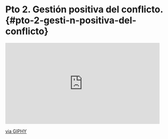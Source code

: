 #                                                                                                                                Pto 2. Gestión positiva del conflicto. {#pto-2-gesti-n-positiva-del-conflicto}

<iframe src="https://giphy.com/embed/8UUYqeo13j4XK" width="480" height="252" frameBorder="0" class="giphy-embed" allowFullScreen></iframe><p><a href="https://giphy.com/gifs/8UUYqeo13j4XK">via GIPHY</a></p>

